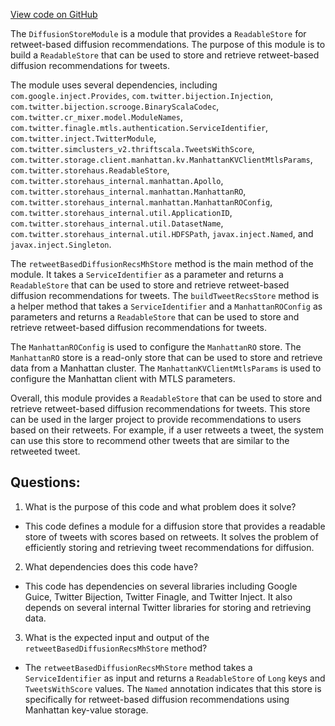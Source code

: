 [View code on GitHub](https://github.com/misbahsy/the-algorithm/cr-mixer/server/src/main/scala/com/twitter/cr_mixer/module/DiffusionStoreModule.scala)

The `DiffusionStoreModule` is a module that provides a `ReadableStore` for retweet-based diffusion recommendations. The purpose of this module is to build a `ReadableStore` that can be used to store and retrieve retweet-based diffusion recommendations for tweets. 

The module uses several dependencies, including `com.google.inject.Provides`, `com.twitter.bijection.Injection`, `com.twitter.bijection.scrooge.BinaryScalaCodec`, `com.twitter.cr_mixer.model.ModuleNames`, `com.twitter.finagle.mtls.authentication.ServiceIdentifier`, `com.twitter.inject.TwitterModule`, `com.twitter.simclusters_v2.thriftscala.TweetsWithScore`, `com.twitter.storage.client.manhattan.kv.ManhattanKVClientMtlsParams`, `com.twitter.storehaus.ReadableStore`, `com.twitter.storehaus_internal.manhattan.Apollo`, `com.twitter.storehaus_internal.manhattan.ManhattanRO`, `com.twitter.storehaus_internal.manhattan.ManhattanROConfig`, `com.twitter.storehaus_internal.util.ApplicationID`, `com.twitter.storehaus_internal.util.DatasetName`, `com.twitter.storehaus_internal.util.HDFSPath`, `javax.inject.Named`, and `javax.inject.Singleton`.

The `retweetBasedDiffusionRecsMhStore` method is the main method of the module. It takes a `ServiceIdentifier` as a parameter and returns a `ReadableStore` that can be used to store and retrieve retweet-based diffusion recommendations for tweets. The `buildTweetRecsStore` method is a helper method that takes a `ServiceIdentifier` and a `ManhattanROConfig` as parameters and returns a `ReadableStore` that can be used to store and retrieve retweet-based diffusion recommendations for tweets.

The `ManhattanROConfig` is used to configure the `ManhattanRO` store. The `ManhattanRO` store is a read-only store that can be used to store and retrieve data from a Manhattan cluster. The `ManhattanKVClientMtlsParams` is used to configure the Manhattan client with MTLS parameters.

Overall, this module provides a `ReadableStore` that can be used to store and retrieve retweet-based diffusion recommendations for tweets. This store can be used in the larger project to provide recommendations to users based on their retweets. For example, if a user retweets a tweet, the system can use this store to recommend other tweets that are similar to the retweeted tweet.
## Questions: 
 1. What is the purpose of this code and what problem does it solve?
- This code defines a module for a diffusion store that provides a readable store of tweets with scores based on retweets. It solves the problem of efficiently storing and retrieving tweet recommendations for diffusion.

2. What dependencies does this code have?
- This code has dependencies on several libraries including Google Guice, Twitter Bijection, Twitter Finagle, and Twitter Inject. It also depends on several internal Twitter libraries for storing and retrieving data.

3. What is the expected input and output of the `retweetBasedDiffusionRecsMhStore` method?
- The `retweetBasedDiffusionRecsMhStore` method takes a `ServiceIdentifier` as input and returns a `ReadableStore` of `Long` keys and `TweetsWithScore` values. The `Named` annotation indicates that this store is specifically for retweet-based diffusion recommendations using Manhattan key-value storage.